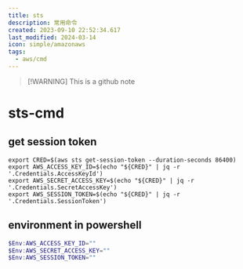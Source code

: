 ```yaml
---
title: sts
description: 常用命令
created: 2023-09-10 22:52:34.617
last_modified: 2024-03-14
icon: simple/amazonaws
tags:
  - aws/cmd
---
```

> [!WARNING] This is a github note
# sts-cmd
## get session token

```
export CRED=$(aws sts get-session-token --duration-seconds 86400)
export AWS_ACCESS_KEY_ID=$(echo "${CRED}" | jq -r '.Credentials.AccessKeyId')
export AWS_SECRET_ACCESS_KEY=$(echo "${CRED}" | jq -r '.Credentials.SecretAccessKey')
export AWS_SESSION_TOKEN=$(echo "${CRED}" | jq -r '.Credentials.SessionToken')

```

## environment in powershell
```powershell
$Env:AWS_ACCESS_KEY_ID=""
$Env:AWS_SECRET_ACCESS_KEY=""
$Env:AWS_SESSION_TOKEN=""

```


